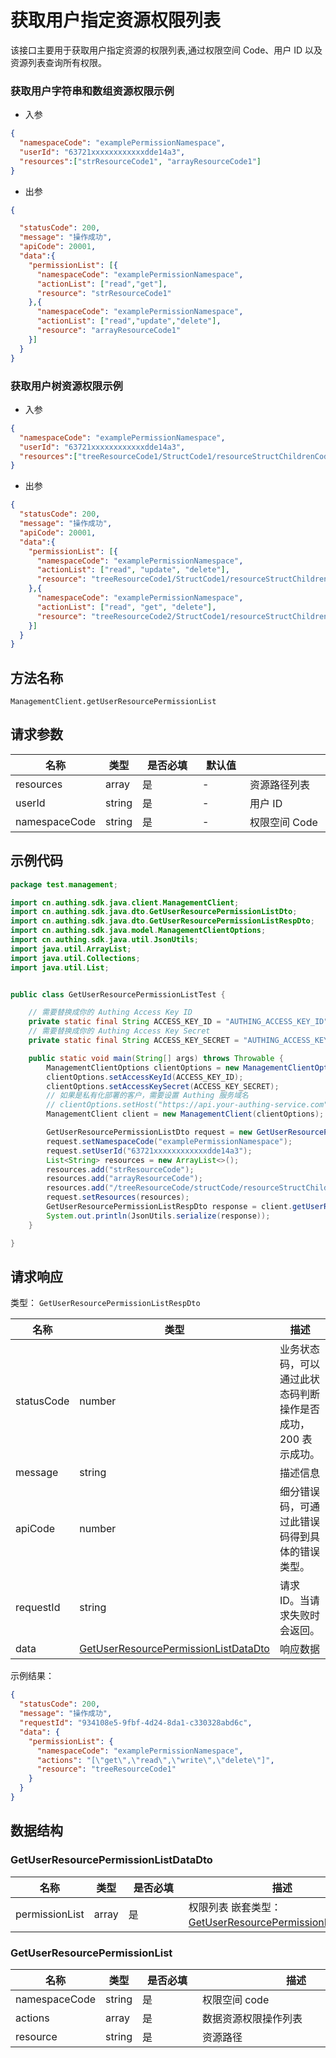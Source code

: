 # 获取用户指定资源权限列表

<!--
  警告⚠️：
  不要直接修改该文档，
  https://github.com/Authing/authing-docs-factory
  使用该项目进行生成
-->

<LastUpdated />

该接口主要用于获取用户指定资源的权限列表,通过权限空间 Code、用户 ID 以及资源列表查询所有权限。
  
### 获取用户字符串和数组资源权限示例

- 入参
  
```json
{
  "namespaceCode": "examplePermissionNamespace",
  "userId": "63721xxxxxxxxxxxxdde14a3",
  "resources":["strResourceCode1", "arrayResourceCode1"]
}
```

- 出参

```json
{

  "statusCode": 200,
  "message": "操作成功",
  "apiCode": 20001,
  "data":{
    "permissionList": [{
      "namespaceCode": "examplePermissionNamespace",
      "actionList": ["read","get"],  
      "resource": "strResourceCode1"
    },{
      "namespaceCode": "examplePermissionNamespace",
      "actionList": ["read","update","delete"], 
      "resource": "arrayResourceCode1"
    }]
  }
}
```
  
### 获取用户树资源权限示例
  
- 入参
  
```json
{
  "namespaceCode": "examplePermissionNamespace",
  "userId": "63721xxxxxxxxxxxxdde14a3",
  "resources":["treeResourceCode1/StructCode1/resourceStructChildrenCode1", "treeResourceCode2/StructCode1/resourceStructChildrenCode1"]
}
```

- 出参

```json
{
  "statusCode": 200,
  "message": "操作成功",
  "apiCode": 20001,
  "data":{
    "permissionList": [{
      "namespaceCode": "examplePermissionNamespace",
      "actionList": ["read", "update", "delete"],
      "resource": "treeResourceCode1/StructCode1/resourceStructChildrenCode1"
    },{
      "namespaceCode": "examplePermissionNamespace",
      "actionList": ["read", "get", "delete"],     
      "resource": "treeResourceCode2/StructCode1/resourceStructChildrenCode1"
    }]
  }
}
```
  

## 方法名称

`ManagementClient.getUserResourcePermissionList`

## 请求参数

| 名称            | 类型     | <div style="width:80px">是否必填</div> | <div style="width:60px">默认值</div> | <div style="width:300px">描述</div> | <div style="width:200px">示例值</div> |
|---------------|--------|------------------------------------|-----------------------------------|-----------------------------------|------------------------------------|
| resources     | array  | 是                                  | -                                 | 资源路径列表                            | `["treeResourceCode1"]`            |
| userId        | string | 是                                  | -                                 | 用户 ID                             | `6301ceaxxxxxxxxx27478`            |
| namespaceCode | string | 是                                  | -                                 | 权限空间 Code                         | `examplePermissionNamespace`       |




## 示例代码

```java
package test.management;

import cn.authing.sdk.java.client.ManagementClient;
import cn.authing.sdk.java.dto.GetUserResourcePermissionListDto;
import cn.authing.sdk.java.dto.GetUserResourcePermissionListRespDto;
import cn.authing.sdk.java.model.ManagementClientOptions;
import cn.authing.sdk.java.util.JsonUtils;
import java.util.ArrayList;
import java.util.Collections;
import java.util.List;


public class GetUserResourcePermissionListTest {

    // 需要替换成你的 Authing Access Key ID
    private static final String ACCESS_KEY_ID = "AUTHING_ACCESS_KEY_ID";
    // 需要替换成你的 Authing Access Key Secret
    private static final String ACCESS_KEY_SECRET = "AUTHING_ACCESS_KEY_SECRET";

    public static void main(String[] args) throws Throwable {
        ManagementClientOptions clientOptions = new ManagementClientOptions();
        clientOptions.setAccessKeyId(ACCESS_KEY_ID);
        clientOptions.setAccessKeySecret(ACCESS_KEY_SECRET);
        // 如果是私有化部署的客户，需要设置 Authing 服务域名
        // clientOptions.setHost("https://api.your-authing-service.com");
        ManagementClient client = new ManagementClient(clientOptions);

        GetUserResourcePermissionListDto request = new GetUserResourcePermissionListDto();
        request.setNamespaceCode("examplePermissionNamespace");
        request.setUserId("63721xxxxxxxxxxxxdde14a3");
        List<String> resources = new ArrayList<>();
        resources.add("strResourceCode");
        resources.add("arrayResourceCode");
        resources.add("/treeResourceCode/structCode/resourceStructChildrenCode");
        request.setResources(resources);
        GetUserResourcePermissionListRespDto response = client.getUserResourcePermissionList(request);
        System.out.println(JsonUtils.serialize(response));
    }

}
```




## 请求响应

类型： `GetUserResourcePermissionListRespDto`

| 名称         | 类型                                                                                       | 描述                               |
|------------|------------------------------------------------------------------------------------------|----------------------------------|
| statusCode | number                                                                                   | 业务状态码，可以通过此状态码判断操作是否成功，200 表示成功。 |
| message    | string                                                                                   | 描述信息                             |
| apiCode    | number                                                                                   | 细分错误码，可通过此错误码得到具体的错误类型。          |
| requestId  | string                                                                                   | 请求 ID。当请求失败时会返回。                 |
| data       | <a href="#GetUserResourcePermissionListDataDto">GetUserResourcePermissionListDataDto</a> | 响应数据                             |



示例结果：

```json
{
  "statusCode": 200,
  "message": "操作成功",
  "requestId": "934108e5-9fbf-4d24-8da1-c330328abd6c",
  "data": {
    "permissionList": {
      "namespaceCode": "examplePermissionNamespace",
      "actions": "[\"get\",\"read\",\"write\",\"delete\"]",
      "resource": "treeResourceCode1"
    }
  }
}
```

## 数据结构


### <a id="GetUserResourcePermissionListDataDto"></a> GetUserResourcePermissionListDataDto

| 名称             | 类型    | <div style="width:80px">是否必填</div> | <div style="width:300px">描述</div>                                                     | <div style="width:200px">示例值</div> |
|----------------|-------|------------------------------------|---------------------------------------------------------------------------------------|------------------------------------|
| permissionList | array | 是                                  | 权限列表 嵌套类型：<a href="#GetUserResourcePermissionList">GetUserResourcePermissionList</a>。 |                                    |


### <a id="GetUserResourcePermissionList"></a> GetUserResourcePermissionList

| 名称            | 类型     | <div style="width:80px">是否必填</div> | <div style="width:300px">描述</div> | <div style="width:200px">示例值</div> |
|---------------|--------|------------------------------------|-----------------------------------|------------------------------------|
| namespaceCode | string | 是                                  | 权限空间 code                         | `examplePermissionNamespace`       |
| actions       | array  | 是                                  | 数据资源权限操作列表                        | `["get","read","write","delete"]`  |
| resource      | string | 是                                  | 资源路径                              | `treeResourceCode1`                |


